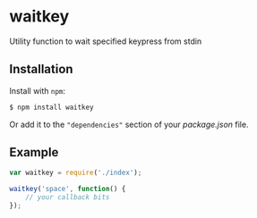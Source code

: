 waitkey
=======

Utility function to wait specified keypress from stdin

Installation
------------

Install with `npm`:

``` bash
$ npm install waitkey
```

Or add it to the `"dependencies"` section of your _package.json_ file.

Example
-------

``` js
var waitkey = require('./index');

waitkey('space', function() {
	// your callback bits
});
```

